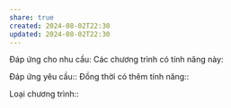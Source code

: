 ```yaml
---
share: true
created: 2024-08-02T22:30
updated: 2024-08-02T22:30
---
```

Đáp ứng cho nhu cầu: 
Các chương trình có tính năng này: 

Đáp ứng yêu cầu:: 
Đồng thời có thêm tính năng::

Loại chương trình:: 
